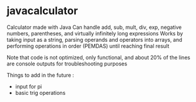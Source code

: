 # javacalculator
Calculator made with Java
Can handle add, sub, mult, div, exp, negative numbers, parentheses, and virtually infinitely long expressions
Works by taking input as a string, parsing operands and operators into arrays, and performing operations in order (PEMDAS) until reaching final result

Note that code is not optimized, only functional, and about 20% of the lines are console outputs for troubleshooting purposes

Things to add in the future :
- input for pi
- basic trig operations
